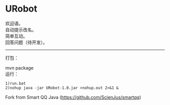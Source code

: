 # URobot

欢迎语。  
自动提示改名。  
简单互动。  
回答问题（待开发）。

---


打包：

mvn package  
运行：

	1)run.bat
	2)nohup java -jar URobot-1.0.jar >nohup.out 2>&1 &

Fork from Smart QQ Java (https://github.com/ScienJus/smartqq)